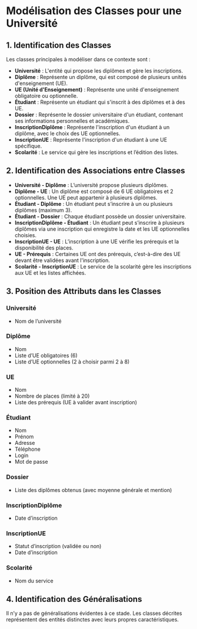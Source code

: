 # Modélisation des Classes pour une Université

## 1. Identification des Classes

Les classes principales à modéliser dans ce contexte sont :

- **Université** : L'entité qui propose les diplômes et gère les inscriptions.
- **Diplôme** : Représente un diplôme, qui est composé de plusieurs unités d'enseignement (UE).
- **UE (Unité d'Enseignement)** : Représente une unité d'enseignement obligatoire ou optionnelle.
- **Étudiant** : Représente un étudiant qui s'inscrit à des diplômes et à des UE.
- **Dossier** : Représente le dossier universitaire d'un étudiant, contenant ses informations personnelles et académiques.
- **InscriptionDiplôme** : Représente l'inscription d'un étudiant à un diplôme, avec le choix des UE optionnelles.
- **InscriptionUE** : Représente l'inscription d'un étudiant à une UE spécifique.
- **Scolarité** : Le service qui gère les inscriptions et l’édition des listes.

## 2. Identification des Associations entre Classes

- **Université - Diplôme** : L’université propose plusieurs diplômes.
- **Diplôme - UE** : Un diplôme est composé de 6 UE obligatoires et 2 optionnelles. Une UE peut appartenir à plusieurs diplômes.
- **Étudiant - Diplôme** : Un étudiant peut s’inscrire à un ou plusieurs diplômes (maximum 3).
- **Étudiant - Dossier** : Chaque étudiant possède un dossier universitaire.
- **InscriptionDiplôme - Étudiant** : Un étudiant peut s’inscrire à plusieurs diplômes via une inscription qui enregistre la date et les UE optionnelles choisies.
- **InscriptionUE - UE** : L’inscription à une UE vérifie les prérequis et la disponibilité des places.
- **UE - Prérequis** : Certaines UE ont des prérequis, c’est-à-dire des UE devant être validées avant l'inscription.
- **Scolarité - InscriptionUE** : Le service de la scolarité gère les inscriptions aux UE et les listes affichées.

## 3. Position des Attributs dans les Classes

### Université
- Nom de l’université

### Diplôme
- Nom
- Liste d’UE obligatoires (6)
- Liste d’UE optionnelles (2 à choisir parmi 2 à 8)

### UE
- Nom
- Nombre de places (limité à 20)
- Liste des prérequis (UE à valider avant inscription)

### Étudiant
- Nom
- Prénom
- Adresse
- Téléphone
- Login
- Mot de passe

### Dossier
- Liste des diplômes obtenus (avec moyenne générale et mention)

### InscriptionDiplôme
- Date d’inscription

### InscriptionUE
- Statut d’inscription (validée ou non)
- Date d’inscription

### Scolarité
- Nom du service

## 4. Identification des Généralisations

Il n’y a pas de généralisations évidentes à ce stade. Les classes décrites représentent des entités distinctes avec leurs propres caractéristiques.